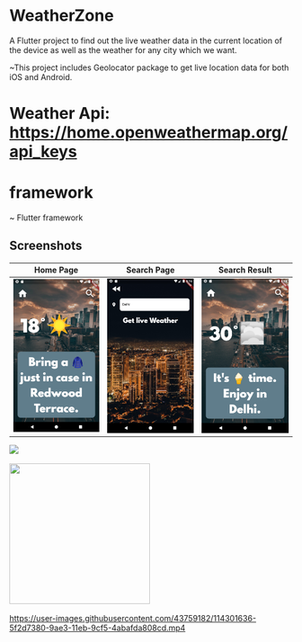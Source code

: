 # WeatherZone

A Flutter project to find out the live weather data in the current location of the device as well as the weather for any city which we want.

~This project includes Geolocator package to get live location data for both iOS and Android.


# Weather Api: https://home.openweathermap.org/api_keys

# framework
~ Flutter framework

<!-- # Snapshots

<img src="images/ss1.png" width="25%"/>
<img src="images/ss2.png" width="25%"/>
<img src="images/ss3.png" width="25%"/>
<img src="images/ss4.png" width="25%"/>
<img src="images/ss5.png" width="25%"/> -->
## Screenshots

  | Home Page                                                    | Search Page                                                 | Search Result                                                 |
| -------------------------------------------------------------- | ----------------------------------------------------------------------- | -------------------------------------------------------------------- |
| <img src="images/ss1.png" width=190 alt="Home Page"> | <img src="images/ss3.png" width=190 alt="Search Page"> | <img src="images/ss4.png" width=190 alt="Search Result"> |


![](/images/demo.gif)

<img src="/images/demo.gif" width="250" height="250"/>

https://user-images.githubusercontent.com/43759182/114301636-5f2d7380-9ae3-11eb-9cf5-4abafda808cd.mp4


